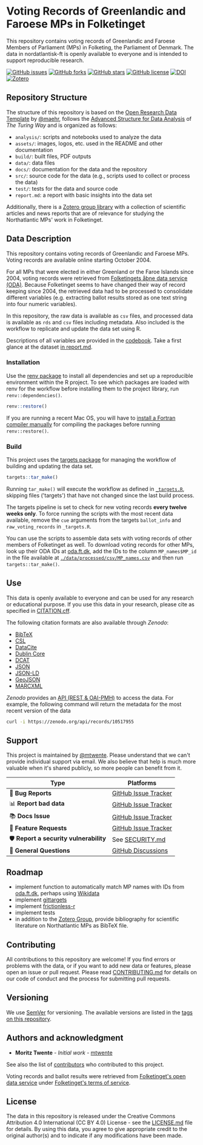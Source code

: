 # Voting Records of Greenlandic and Faroese MPs in Folketinget

This repository contains voting records of Greenlandic and Faroese Members of Parliament (MPs) in Folketing, the Parliament of Denmark. The data in nordatlantisk-ft is openly available to everyone and is intended to support reproducible research.

[![GitHub issues](https://img.shields.io/github/issues/mtwente/nordatlantisk-ft.svg)](https://github.com/mtwente/nordatlantisk-ft/issues) [![GitHub forks](https://img.shields.io/github/forks/mtwente/nordatlantisk-ft.svg)](https://github.com/mtwente/nordatlantisk-ft/network) [![GitHub stars](https://img.shields.io/github/stars/mtwente/nordatlantisk-ft.svg)](https://github.com/mtwente/nordatlantisk-ft/stargazers) [![GitHub license](https://img.shields.io/github/license/mtwente/nordatlantisk-ft.svg)](https://github.com/mtwente/nordatlantisk-ft/blob/main/LICENSE.md) [![DOI](https://zenodo.org/badge/737343000.svg)](https://zenodo.org/doi/10.5281/zenodo.10517954)
[![Zotero](https://img.shields.io/badge/zotero-nordatlantisk--ft-red?style=flat&logo=zotero&logoColor=white&labelColor=565656&color=bb393c)](https://www.zotero.org/groups/5346749/nordatlantisk-ft)

## Repository Structure

The structure of this repository is based on the [Open Research Data Template](https://github.com/maehr/open-research-data-template) by [@maehr](https://github.com/maehr), follows the [Advanced Structure for Data Analysis](https://the-turing-way.netlify.app/project-design/project-repo/project-repo-advanced.html) of _The Turing Way_ and is organized as follows:

- `analysis/`: scripts and notebooks used to analyze the data
- `assets/`: images, logos, etc. used in the README and other documentation
- `build/`: built files, PDF outputs
- `data/`: data files
- `docs/`: documentation for the data and the repository
- `src/`: source code for the data (e.g., scripts used to collect or process the data)
- `test/`: tests for the data and source code
- `report.md`: a report with basic insights into the data set

Additionally, there is a [Zotero group library](https://www.zotero.org/groups/5346749/nordatlantisk-ft) with a collection of scientific articles and news reports that are of relevance for studying the Northatlantic MPs' work in Folketinget.

## Data Description

This repository contains voting records of Greenlandic and Faroese MPs. Voting records are available online starting October 2004.

For all MPs that were elected in either Greenland or the Faroe Islands since 2004, voting records were retrieved from [Folketingets åbne data service (ODA)](https://www.ft.dk/dokumenter/aabne_data). Because Folketinget seems to have changed their way of record keeping since 2004, the retrieved data had to be processed to consolidate different variables (e.g. extracting ballot results stored as one text string into four numeric variables).

In this repository, the raw data is available as `csv` files, and processed data is available as `rds` and `csv` files including metadata. Also included is the workflow to replicate and update the data set using R.

Descriptions of all variables are provided in the [codebook](./docs/codebook.md). Take a first glance at the dataset [in report.md](report.md).

### Installation

Use the [renv package](https://rstudio.github.io/renv/index.html) to install all dependencies and set up a reproducible environment within the R project. To see which packages are loaded with renv for the workflow before installing them to the project library, run `renv::dependencies()`.

```r
renv::restore()
```

If you are running a recent Mac OS, you will have to [install a Fortran compiler manually](https://mac.r-project.org/tools/) for compiling the packages before running `renv::restore()`.

### Build

This project uses the [targets package](https://books.ropensci.org/targets/) for managing the workflow of building and updating the data set.

```r
targets::tar_make()
```

Running `tar_make()` will execute the workflow as defined in [`_targets.R`](./_targets.R), skipping files ('targets') that have not changed since the last build process.

The targets pipeline is set to check for new voting records **every twelve weeks only**. To force running the scripts with the most recent data available, remove the `cue` arguments from the targets `ballot_info` and `raw_voting_records` in `_targets.R`.

You can use the scripts to assemble data sets with voting records of other members of Folketinget as well. To download voting records for other MPs, look up their ODA IDs at [oda.ft.dk](https://oda.ft.dk), add the IDs to the column `MP_names$MP_id` in the file available at [`./data/processed/csv/MP_names.csv`](./data/processed/csv/MP_names.csv) and then run `targets::tar_make()`.

## Use

This data is openly available to everyone and can be used for any research or educational purpose. If you use this data in your research, please cite as specified in [CITATION.cff](CITATION.cff).

The following citation formats are also available through _Zenodo_:

- [BibTeX](https://zenodo.org/record/10517955/export/hx)
- [CSL](https://zenodo.org/record/10517955/export/csl)
- [DataCite](https://zenodo.org/record/10517955/export/dcite4)
- [Dublin Core](https://zenodo.org/record/10517955/export/xd)
- [DCAT](https://zenodo.org/record/10517955/export/dcat)
- [JSON](https://zenodo.org/record/10517955/export/json)
- [JSON-LD](https://zenodo.org/record/10517955/export/schemaorg_jsonld)
- [GeoJSON](https://zenodo.org/record/10517955/export/geojson)
- [MARCXML](https://zenodo.org/record/10517955/export/xm)

_Zenodo_ provides an [API (REST & OAI-PMH)](https://developers.zenodo.org/) to access the data. For example, the following command will return the metadata for the most recent version of the data

```bash
curl -i https://zenodo.org/api/records/10517955
```

## Support

This project is maintained by [@mtwente](https://github.com/mtwente). Please understand that we can't provide individual support via email. We also believe that help is much more valuable when it's shared publicly, so more people can benefit from it.

| Type                                   | Platforms                                                                     |
| -------------------------------------- | ----------------------------------------------------------------------------- |
| 🚨 **Bug Reports**                     | [GitHub Issue Tracker](https://github.com/mtwente/nordatlantisk-ft/issues)    |
| 📊 **Report bad data**                 | [GitHub Issue Tracker](https://github.com/mtwente/nordatlantisk-ft/issues)    |
| 📚 **Docs Issue**                      | [GitHub Issue Tracker](https://github.com/mtwente/nordatlantisk-ft/issues)    |
| 🎁 **Feature Requests**                | [GitHub Issue Tracker](https://github.com/mtwente/nordatlantisk-ft/issues)    |
| 🛡 **Report a security vulnerability** | See [SECURITY.md](SECURITY.md)                                                |
| 💬 **General Questions**               | [GitHub Discussions](https://github.com/mtwente/nordatlantisk-ft/discussions) |

## Roadmap

- implement function to automatically match MP names with IDs from [oda.ft.dk](https://oda.ft.dk), perhaps using [Wikidata](https://www.wikidata.org/wiki/Property:P10207)
- implement [gittargets](https://github.com/ropensci/gittargets)
- implement [frictionless-r](https://github.com/frictionlessdata/frictionless-r)
- implement tests
- in addition to the [Zotero Group](https://www.zotero.org/groups/5346749/nordatlantisk-ft), provide bibliography for scientific literature on Northatlantic MPs as BibTeX file.

## Contributing

All contributions to this repository are welcome! If you find errors or problems with the data, or if you want to add new data or features, please open an issue or pull request. Please read [CONTRIBUTING.md](CONTRIBUTING.md) for details on our code of conduct and the process for submitting pull requests.

## Versioning

We use [SemVer](http://semver.org/) for versioning. The available versions are listed in the [tags on this repository](https://github.com/mtwente/nordatlantisk-ft/tags).

## Authors and acknowledgment

- **Moritz Twente** - _Initial work_ - [mtwente](https://github.com/mtwente)

See also the list of [contributors](https://github.com/mtwente/nordatlantisk-ft/graphs/contributors) who contributed to this project.

Voting records and ballot results were retrieved from [Folketinget's open data service](https://oda.ft.dk/) under [Folketinget's terms of service](https://www.ft.dk/dokumenter/aabne_data).

## License

The data in this repository is released under the Creative Commons Attribution 4.0 International (CC BY 4.0) License - see the [LICENSE.md](LICENSE.md) file for details. By using this data, you agree to give appropriate credit to the original author(s) and to indicate if any modifications have been made.
